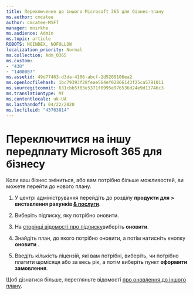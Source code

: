 ```yaml
---
title: Переключення до іншого Microsoft 365 для бізнес-плану
ms.author: cmcatee
author: cmcatee-MSFT
manager: mnirkhe
ms.audience: Admin
ms.topic: article
ROBOTS: NOINDEX, NOFOLLOW
localization_priority: Normal
ms.collection: Adm_O365
ms.custom:
- "438"
- "1400007"
ms.assetid: 49d77463-d3da-4106-abcf-2d5209106ea2
ms.openlocfilehash: 1bc79393f28feae564ef02866143f25ca5791011
ms.sourcegitcommit: 631cbb5f03e5371f0995e976536d24e9d13746c3
ms.translationtype: MT
ms.contentlocale: uk-UA
ms.lasthandoff: 04/22/2020
ms.locfileid: "43763814"
---
```

# <a name="switch-to-a-different-microsoft-365-for-business-subscription"></a>Переключитися на іншу передплату Microsoft 365 для бізнесу

Коли ваш бізнес зміниться, або вам потрібно більше можливостей, ви можете перейти до нового плану.
  
1. У центрі адміністрування перейдіть до розділу **продукти для \> виставлення рахунків [& послуги](https://go.microsoft.com/fwlink/p/?linkid=842054)**.

2. Виберіть підписку, яку потрібно оновити.

3. На [сторінці відомості про підписку](https://admin.microsoft.com/AdminPortal/Home#/subscriptions/webdirect%252F0dbaa202-d590-4529-98c2-a5e2ebaac702)виберіть **оновити**.

4. Знайдіть план, до якого потрібно оновити, а потім натисніть кнопку **оновити** .

5. Введіть кількість ліцензій, які вам потрібні, виберіть, чи потрібно платити щомісяця або за весь рік, а потім виберіть пункт **оформити замовлення**.

Щоб дізнатися більше, перегляньте відомості [про оновлення до іншого плану](https://docs.microsoft.com/office365/admin/subscriptions-and-billing/upgrade-to-different-plan).
